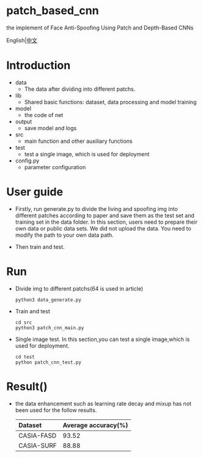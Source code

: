 # patch_based_cnn
the  implement  of  Face Anti-Spoofing Using Patch and Depth-Based CNNs


English|[中文](https://blog.csdn.net/yanxiangyfg/article/details/74990232)

# Introduction
- data
    - The data after dividing into different patchs.
- lib
    - Shared basic functions: dataset, data processing and model training 
- model
    - the code of net
- output
    - save model and logs
- src
    - main function and other auxiliary functions
- test
    - test a single image, which is used for deployment 
- config.py
    - parameter configuration


# User guide
- Firstly, run generate.py to divide the living and spoofing img into different patches according to paper and save them as the test set and training set in the data folder. In this section, users need to prepare their own data or public data sets. We did not upload the data. You need to modify the path to your own data path.

- Then train and test.

# Run

- Divide img to different patchs(64 is used in article)
    ```
    python3 data_generate.py
    ```

- Train and test
    ```
    cd src
    python3 patch_cnn_main.py
    ```
- Single image test. In this section,you can test a single image,which is used for deployment.
    ```
    cd test 
    python patch_cnn_test.py
    ```

# Result()
- the data enhancement such as learning rate decay and mixup has not been used for the follow results.

    | Dataset    | Average accuracy(%) |
    | :----------| --- |
    | CASIA-FASD |  93.52 |
    | CASIA-SURF |  88.88 |
